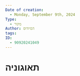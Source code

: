```yaml
---
Date of creation:
  - Monday, September 9th, 2024
Type:
  - מקור
Author: הסיודוס
tags: 
ID:
  - 90920241049
---
```

# תאוגוניה
